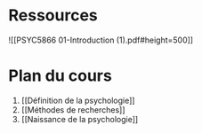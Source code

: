 

# Ressources

![[PSYC5866 01-Introduction (1).pdf#height=500]]


# Plan du cours

1. [[Définition de la psychologie]]
2. [[Méthodes de recherches]]
3. [[Naissance de la psychologie]]


